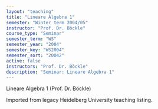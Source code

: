 ```yaml
---
layout: "teaching"
title: "Lineare Algebra 1"
semester: "Winter term 2004/05"
instructor: "Prof. Dr. Böckle"
course_type: "Seminar"
semester_term: "WS"
semester_year: "2004"
semester_key: "WS2004"
semester_sort: "20042"
active: false
instructors: "Prof. Dr. Böckle"
description: "Seminar: Lineare Algebra 1"
---
```


Lineare Algebra 1 (Prof. Dr. Böckle)

Imported from legacy Heidelberg University teaching listing.